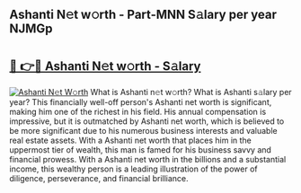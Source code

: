 ## Ashanti N𝚎t w𝚘rth - Part-MNN S𝚊lary per year NJMGp

# <h2><a href="http://gc1vqw.nevu.top/?p=Ashanti">🔗 👉🔴 Ashanti N𝚎t w𝚘rth - S𝚊lary</a></h2>

[![Ashanti N𝚎t W𝚘rth](https://i.imgur.com/Oavwk0R.jpeg)](http://gc1vqw.nevu.top/?p=Ashanti)
What is Ashanti n𝚎t w𝚘rth? What is Ashanti s𝚊lary per year?
This financially well-off person's Ashanti net worth is significant, making him one of the richest in his field. His annual compensation is impressive, but it is outmatched by Ashanti net worth, which is believed to be more significant due to his numerous business interests and valuable real estate assets. With a Ashanti net worth that places him in the uppermost tier of wealth, this man is famed for his business savvy and financial prowess. With a Ashanti net worth in the billions and a substantial income, this wealthy person is a leading illustration of the power of diligence, perseverance, and financial brilliance.
